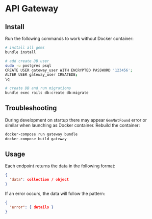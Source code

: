 # API Gateway

## Install

Run the following commands to work without Docker container:

```bash
# install all gems
bundle install

# add create DB user
sudo -u postgres psql
CREATE USER gateway_user WITH ENCRYPTED PASSWORD '123456';
ALTER USER gateway_user CREATEDB;
\q

# create DB and run migrations
bundle exec rails db:create db:migrate
```

## Troubleshooting

During development on startup there may appear `GemNotFound` error or similar when launching as Docker container. Rebuild the container:

```bash
docker-compose run gateway bundle
docker-compose build gateway
```

## Usage

Each endpoint returns the data in the following format:

```json
{
  "data": collection / object
}
```

If an error occurs, the data will follow the pattern:


```json
{
  "error": { details }
}
```
